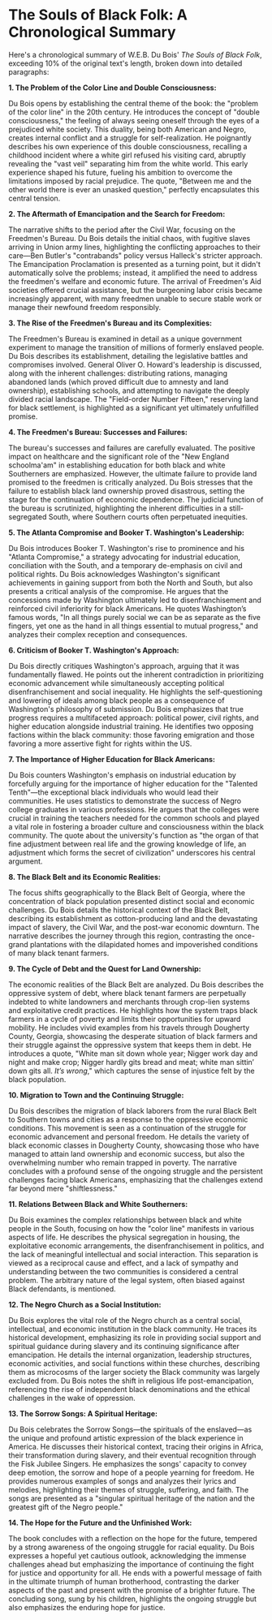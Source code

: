 # The Souls of Black Folk: A Chronological Summary

Here's a chronological summary of W.E.B. Du Bois' *The Souls of Black Folk*, exceeding 10% of the original text's length, broken down into detailed paragraphs:


**1. The Problem of the Color Line and Double Consciousness:**

Du Bois opens by establishing the central theme of the book: the "problem of the color line" in the 20th century.  He introduces the concept of "double consciousness," the feeling of always seeing oneself through the eyes of a prejudiced white society. This duality, being both American and Negro, creates internal conflict and a struggle for self-realization.  He poignantly describes his own experience of this double consciousness, recalling a childhood incident where a white girl refused his visiting card, abruptly revealing the "vast veil" separating him from the white world.  This early experience shaped his future, fueling his ambition to overcome the limitations imposed by racial prejudice.  The quote, "Between me and the other world there is ever an unasked question," perfectly encapsulates this central tension.


**2. The Aftermath of Emancipation and the Search for Freedom:**

The narrative shifts to the period after the Civil War, focusing on the Freedmen's Bureau.  Du Bois details the initial chaos, with fugitive slaves arriving in Union army lines, highlighting the conflicting approaches to their care—Ben Butler's "contrabands" policy versus Halleck's stricter approach.  The Emancipation Proclamation is presented as a turning point, but it didn't automatically solve the problems; instead, it amplified the need to address the freedmen's welfare and economic future. The arrival of Freedmen's Aid societies offered crucial assistance, but the burgeoning labor crisis became increasingly apparent, with many freedmen unable to secure stable work or manage their newfound freedom responsibly.


**3. The Rise of the Freedmen's Bureau and its Complexities:**

The Freedmen's Bureau is examined in detail as a unique government experiment to manage the transition of millions of formerly enslaved people. Du Bois describes its establishment, detailing the legislative battles and compromises involved.  General Oliver O. Howard's leadership is discussed, along with the inherent challenges: distributing rations, managing abandoned lands (which proved difficult due to amnesty and land ownership),  establishing schools, and attempting to navigate the deeply divided racial landscape. The "Field-order Number Fifteen," reserving land for black settlement, is highlighted as a significant yet ultimately unfulfilled promise.


**4. The Freedmen's Bureau: Successes and Failures:**

The bureau's successes and failures are carefully evaluated.  The positive impact on healthcare and the significant role of the "New England schoolma'am" in establishing education for both black and white Southerners are emphasized.  However, the ultimate failure to provide land promised to the freedmen is critically analyzed. Du Bois stresses that the failure to establish black land ownership proved disastrous, setting the stage for the continuation of economic dependence. The judicial function of the bureau is scrutinized, highlighting the inherent difficulties in a still-segregated South, where Southern courts often perpetuated inequities.


**5. The Atlanta Compromise and Booker T. Washington's Leadership:**

Du Bois introduces Booker T. Washington's rise to prominence and his "Atlanta Compromise," a strategy advocating for industrial education, conciliation with the South, and a temporary de-emphasis on civil and political rights.  Du Bois acknowledges Washington's significant achievements in gaining support from both the North and South, but also presents a critical analysis of the compromise.  He argues that the concessions made by Washington ultimately led to disenfranchisement and reinforced civil inferiority for black Americans.  He quotes Washington’s famous words, "In all things purely social we can be as separate as the five fingers, yet one as the hand in all things essential to mutual progress," and analyzes their complex reception and consequences.


**6. Criticism of Booker T. Washington's Approach:**

Du Bois directly critiques Washington's approach, arguing that it was fundamentally flawed. He points out the inherent contradiction in prioritizing economic advancement while simultaneously accepting political disenfranchisement and social inequality.  He highlights the self-questioning and lowering of ideals among black people as a consequence of Washington's philosophy of submission.  Du Bois emphasizes that true progress requires a multifaceted approach: political power, civil rights, and higher education alongside industrial training.  He identifies two opposing factions within the black community: those favoring emigration and those favoring a more assertive fight for rights within the US.


**7. The Importance of Higher Education for Black Americans:**

Du Bois counters Washington's emphasis on industrial education by forcefully arguing for the importance of higher education for the "Talented Tenth"—the exceptional black individuals who would lead their communities.  He uses statistics to demonstrate the success of Negro college graduates in various professions. He argues that the colleges were crucial in training the teachers needed for the common schools and played a vital role in fostering a broader culture and consciousness within the black community. The quote about the university's function as "the organ of that fine adjustment between real life and the growing knowledge of life, an adjustment which forms the secret of civilization" underscores his central argument.


**8.  The Black Belt and its Economic Realities:**

The focus shifts geographically to the Black Belt of Georgia, where the concentration of black population presented distinct social and economic challenges. Du Bois details the historical context of the Black Belt, describing its establishment as cotton-producing land and the devastating impact of slavery, the Civil War, and the post-war economic downturn. The narrative describes the journey through this region, contrasting the once-grand plantations with the dilapidated homes and impoverished conditions of many black tenant farmers.


**9. The Cycle of Debt and the Quest for Land Ownership:**

The economic realities of the Black Belt are analyzed. Du Bois describes the oppressive system of debt, where black tenant farmers are perpetually indebted to white landowners and merchants through crop-lien systems and exploitative credit practices.  He highlights how the system traps black farmers in a cycle of poverty and limits their opportunities for upward mobility.  He includes vivid examples from his travels through Dougherty County, Georgia, showcasing the desperate situation of black farmers and their struggle against the oppressive system that keeps them in debt.  He introduces a quote, "White man sit down whole year; Nigger work day and night and make crop; Nigger hardly gits bread and meat; white man sittin’ down gits all. _It’s wrong_," which captures the sense of injustice felt by the black population.


**10. Migration to Town and the Continuing Struggle:**

Du Bois describes the migration of black laborers from the rural Black Belt to Southern towns and cities as a response to the oppressive economic conditions. This movement is seen as a continuation of the struggle for economic advancement and personal freedom. He details the variety of black economic classes in Dougherty County, showcasing those who have managed to attain land ownership and economic success, but also the overwhelming number who remain trapped in poverty. The narrative concludes with a profound sense of the ongoing struggle and the persistent challenges facing black Americans, emphasizing that the challenges extend far beyond mere "shiftlessness."


**11. Relations Between Black and White Southerners:**

Du Bois examines the complex relationships between black and white people in the South, focusing on how the "color line" manifests in various aspects of life. He describes the physical segregation in housing, the exploitative economic arrangements, the disenfranchisement in politics, and the lack of meaningful intellectual and social interaction. This separation is viewed as a reciprocal cause and effect, and a lack of sympathy and understanding between the two communities is considered a central problem.  The arbitrary nature of the legal system, often biased against Black defendants, is mentioned.


**12. The Negro Church as a Social Institution:**

Du Bois explores the vital role of the Negro church as a central social, intellectual, and economic institution in the black community. He traces its historical development, emphasizing its role in providing social support and spiritual guidance during slavery and its continuing significance after emancipation.  He details the internal organization, leadership structures, economic activities, and social functions within these churches, describing them as microcosms of the larger society the Black community was largely excluded from.  Du Bois notes the shift in religious life post-emancipation, referencing the rise of independent black denominations and the ethical challenges in the wake of oppression.


**13. The Sorrow Songs: A Spiritual Heritage:**

Du Bois celebrates the Sorrow Songs—the spirituals of the enslaved—as the unique and profound artistic expression of the black experience in America. He discusses their historical context, tracing their origins in Africa, their transformation during slavery, and their eventual recognition through the Fisk Jubilee Singers.  He emphasizes the songs' capacity to convey deep emotion, the sorrow and hope of a people yearning for freedom. He provides numerous examples of songs and analyzes their lyrics and melodies, highlighting their themes of struggle, suffering, and faith.  The songs are presented as a "singular spiritual heritage of the nation and the greatest gift of the Negro people."


**14. The Hope for the Future and the Unfinished Work:**

The book concludes with a reflection on the hope for the future, tempered by a strong awareness of the ongoing struggle for racial equality. Du Bois expresses a hopeful yet cautious outlook, acknowledging the immense challenges ahead but emphasizing the importance of continuing the fight for justice and opportunity for all. He ends with a powerful message of faith in the ultimate triumph of human brotherhood, contrasting the darker aspects of the past and present with the promise of a brighter future.  The concluding song, sung by his children, highlights the ongoing struggle but also emphasizes the enduring hope for justice.
